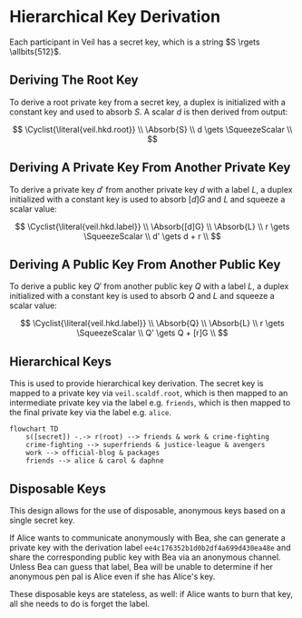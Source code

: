 # Hierarchical Key Derivation

Each participant in Veil has a secret key, which is a string $S \rgets \allbits{512}$.

## Deriving The Root Key

To derive a root private key from a secret key, a duplex is initialized with a constant key and used to absorb $S$. A
scalar $d$ is then derived from output:

$$
\Cyclist{\literal{veil.hkd.root}} \\
\Absorb{S} \\
d \gets \SqueezeScalar \\
$$

## Deriving A Private Key From Another Private Key

To derive a private key $d'$ from another private key $d$ with a label $L$, a duplex initialized with a constant key is
used to absorb $[d]G$ and $L$ and squeeze a scalar value:

$$
\Cyclist{\literal{veil.hkd.label}} \\
\Absorb{[d]G} \\
\Absorb{L} \\
r \gets \SqueezeScalar \\
d' \gets d + r \\
$$

## Deriving A Public Key From Another Public Key

To derive a public key $Q'$ from another public key $Q$ with a label $L$, a duplex initialized with a constant key is
used to absorb $Q$ and $L$ and squeeze a scalar value:

$$
\Cyclist{\literal{veil.hkd.label}} \\
\Absorb{Q} \\
\Absorb{L} \\
r \gets \SqueezeScalar \\
Q' \gets Q + [r]G \\
$$

## Hierarchical Keys

This is used to provide hierarchical key derivation. The secret key is mapped to a private key via `veil.scaldf.root`,
which is then mapped to an intermediate private key via the label e.g. `friends`, which is then mapped to the final
private key via the label e.g. `alice`.

```mermaid
flowchart TD
    s([secret]) -.-> r(root) --> friends & work & crime-fighting
    crime-fighting --> superfriends & justice-league & avengers
    work --> official-blog & packages
    friends --> alice & carol & daphne
```

## Disposable Keys

This design allows for the use of disposable, anonymous keys based on a single secret key.

If Alice wants to communicate anonymously with Bea, she can generate a private key with the derivation label
`ee4c176352b1d0b2df4a699d430ea48e` and share the corresponding public key with Bea via an anonymous channel. Unless Bea
can guess that label, Bea will be unable to determine if her anonymous pen pal is Alice even if she has Alice's key.

These disposable keys are stateless, as well: if Alice wants to burn that key, all she needs to do is forget the label.
